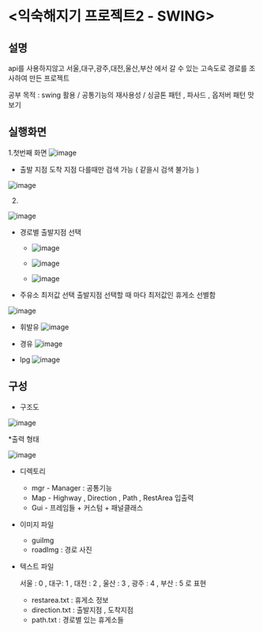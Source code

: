# <익숙해지기 프로젝트2 - SWING>

## 설명
api를 사용하지않고 서울,대구,광주,대전,울산,부산 에서 갈 수 있는 고속도로 경로를 조사하여 만든 프로젝트

공부 목적 : swing 활용 / 공통기능의 재사용성 / 싱글톤 패턴 , 파사드 , 옵저버 패턴 맛보기
              
## 실행화면
1.첫번째 화면
![image](https://user-images.githubusercontent.com/94632156/208581902-d972c81b-79ba-46ca-85eb-dfbda538670f.png)

* 출발 지점  도착 지점 다를때만 검색 가능 ( 같을시 검색 불가능 )

![image](https://user-images.githubusercontent.com/94632156/208582734-14386c1f-dc9b-4631-bde4-471b62e19043.png)

2)
![image](https://user-images.githubusercontent.com/94632156/208582419-76ad82b7-5d96-4437-b23f-fed51b3d7d4a.png)

* 경로별 출발지점 선택 

  * ![image](https://user-images.githubusercontent.com/94632156/208583697-ac3969e2-a550-4f7a-ac2c-41b60d85f782.png)

  * ![image](https://user-images.githubusercontent.com/94632156/208583713-c51549a9-d749-40e5-97a3-d526f2fa6ac7.png)

  * ![image](https://user-images.githubusercontent.com/94632156/208583724-82eb873c-1a46-4382-aaf6-ea76777d0c99.png)

* 주유소 최저값 선택 
출발지점 선택할 때 마다 최저값인 휴게소 선별함

![image](https://user-images.githubusercontent.com/94632156/208584129-3e80364d-df64-4786-a6b7-bf0ac65e10b2.png)


  * 휘발유 
    ![image](https://user-images.githubusercontent.com/94632156/208583984-a4c5f7a6-3a88-40fd-b914-2d2a3895948d.png)

  * 경유
    ![image](https://user-images.githubusercontent.com/94632156/208584003-9669dfbe-69cb-48db-80d0-52015825a67a.png)

  * lpg
    ![image](https://user-images.githubusercontent.com/94632156/208584016-7a2623ba-9267-496a-a5da-60d5a505a36b.png)


## 구성

* 구조도 

![image](https://user-images.githubusercontent.com/94632156/208584702-78943b4f-5fd2-453f-baeb-f08f80aa7901.png)

*출력 형태 

![image](https://user-images.githubusercontent.com/94632156/208584766-ab1786ad-ba18-4104-8379-d3f755b18ddf.png)

* 디렉토리
 
  * mgr - Manager : 공통기능 
  * Map - Highway , Direction , Path , RestArea 입출력 
  * Gui - 프레임들 + 커스텀 + 패널클래스 

* 이미지 파일
  * guiImg
  * roadImg : 경로 사진
 
* 텍스트 파일

  서울 : 0 , 대구: 1 , 대전 : 2 , 울산 : 3 , 광주 : 4 , 부산 : 5 로 표현 
  * restarea.txt : 휴게소 정보
  * direction.txt : 출발지점 , 도착지점
  * path.txt : 경로별 있는 휴게소들 





